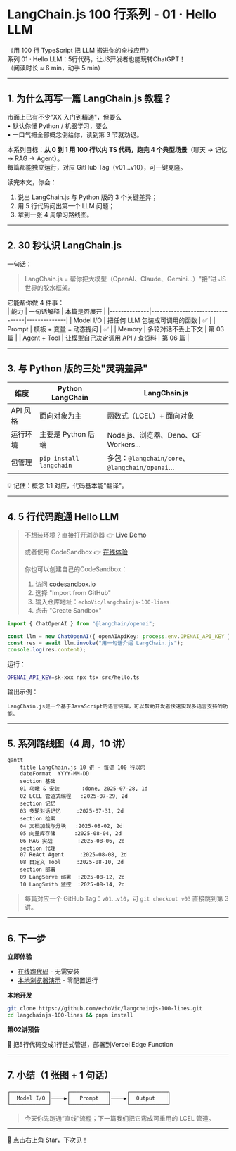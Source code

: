 # LangChain.js 100 行系列 - 01 · Hello LLM

《用 100 行 TypeScript 把 LLM 搬进你的全栈应用》  
系列 01 · Hello LLM：5行代码，让JS开发者也能玩转ChatGPT！  
（阅读时长 ≈ 6 min，动手 5 min）

---

## 1. 为什么再写一篇 LangChain.js 教程？

市面上已有不少"XX 入门到精通"，但要么  
• 默认你懂 Python / 机器学习，要么  
• 一口气把全部概念倒给你，读到第 3 节就劝退。  

本系列目标：**从 0 到 1 用 100 行以内 TS 代码，跑完 4 个典型场景**（聊天 → 记忆 → RAG → Agent）。  
每篇都能独立运行，对应 GitHub Tag（v01…v10），可一键克隆。  

读完本文，你会：  
1. 说出 LangChain.js 与 Python 版的 3 个关键差异；  
2. 用 5 行代码问出第一个 LLM 问题；  
3. 拿到一张 4 周学习路线图。  

---

## 2. 30 秒认识 LangChain.js

一句话：  
> LangChain.js = 帮你把大模型（OpenAI、Claude、Gemini…）"接"进 JS 世界的胶水框架。  

它能帮你做 4 件事：  
| 能力         | 一句话解释                      | 本篇是否展开 |
|--------------|---------------------------------|--------------|
| Model I/O    | 把任何 LLM 包装成可调用的函数   | ✅            |
| Prompt       | 模板 + 变量 = 动态提问          | ✅            |
| Memory       | 多轮对话不丢上下文              | 第 03 篇      |
| Agent + Tool | 让模型自己决定调用 API / 查资料 | 第 06 篇      |

---

## 3. 与 Python 版的三处"灵魂差异"

| 维度        | Python LangChain           | LangChain.js                            |
|-------------|----------------------------|-----------------------------------------|
| API 风格    | 面向对象为主               | 函数式（LCEL）+ 面向对象                |
| 运行环境    | 主要是 Python 后端          | Node.js、浏览器、Deno、CF Workers…      |
| 包管理      | `pip install langchain`    | 多包：`@langchain/core`、`@langchain/openai`… |

💡 记住：概念 1:1 对应，代码基本能"翻译"。

---

## 4. 5 行代码跑通 Hello LLM

> 不想装环境？直接打开浏览器 👉  [Live Demo](https://echovic.github.io/langchainjs-100-lines/examples/01-hello/browser-demo.html)
> 
> 或者使用 CodeSandbox 👉  [在线体验](https://codesandbox.io/p/github/echoVic/langchainjs-100-lines/main?import=true)
> 
> 你也可以创建自己的CodeSandbox：
> 1. 访问 [codesandbox.io](https://codesandbox.io)
> 2. 选择 "Import from GitHub"
> 3. 输入仓库地址：`echoVic/langchainjs-100-lines`
> 4. 点击 "Create Sandbox"

```ts
import { ChatOpenAI } from "@langchain/openai";

const llm = new ChatOpenAI({ openAIApiKey: process.env.OPENAI_API_KEY });
const res = await llm.invoke("用一句话介绍 LangChain.js");
console.log(res.content);
```
运行：  
```bash
OPENAI_API_KEY=sk-xxx npx tsx src/hello.ts
```
输出示例：  
```
LangChain.js是一个基于JavaScript的语言链库，可以帮助开发者快速实现多语言支持的功能。
```

---

## 5. 系列路线图（4 周，10 讲）

```mermaid
gantt
    title LangChain.js 10 讲 · 每讲 100 行以内
    dateFormat  YYYY-MM-DD
    section 基础
    01 鸟瞰 & 安装       :done, 2025-07-28, 1d
    02 LCEL 管道式编程   :2025-07-29, 2d
    section 记忆
    03 多轮对话记忆     :2025-07-31, 2d
    section 检索
    04 文档加载与分块   :2025-08-02, 2d
    05 向量库存储      :2025-08-04, 2d
    06 RAG 实战        :2025-08-06, 2d
    section 代理
    07 ReAct Agent     :2025-08-08, 2d
    08 自定义 Tool     :2025-08-10, 2d
    section 部署
    09 LangServe 部署  :2025-08-12, 2d
    10 LangSmith 监控  :2025-08-14, 2d
```

> 每篇对应一个 GitHub Tag：`v01`…`v10`，可 `git checkout v03` 直接跳到第 3 讲。

---

## 6. 下一步

**立即体验**
- [在线跑代码](https://codesandbox.io/p/github/echoVic/langchainjs-100-lines/main?import=true) - 无需安装
- [本地浏览器演示](browser-demo.html) - 零配置运行

**本地开发**
```bash
git clone https://github.com/echoVic/langchainjs-100-lines.git
cd langchainjs-100-lines && pnpm install
```

**第02讲预告**  

🚀 把5行代码变成1行链式管道，部署到Vercel Edge Function

---

## 7. 小结（1 张图 + 1 句话）

```
┌────────────┐     ┌────────────┐     ┌────────────┐
│  Model I/O │────▶│   Prompt   │────▶│  Output    │
└────────────┘     └────────────┘     └────────────┘
```
> 今天你先跑通“直线”流程；下一篇我们把它弯成可重用的 LCEL 管道。  

---

🚀 点击右上角 Star，下次见！